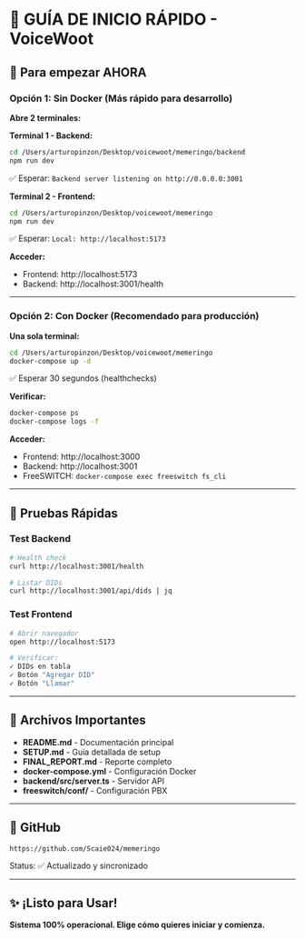 # 📌 GUÍA DE INICIO RÁPIDO - VoiceWoot

## 🎯 Para empezar AHORA

### Opción 1: Sin Docker (Más rápido para desarrollo)

**Abre 2 terminales:**

**Terminal 1 - Backend:**
```bash
cd /Users/arturopinzon/Desktop/voicewoot/memeringo/backend
npm run dev
```
✅ Esperar: `Backend server listening on http://0.0.0.0:3001`

**Terminal 2 - Frontend:**
```bash
cd /Users/arturopinzon/Desktop/voicewoot/memeringo
npm run dev
```
✅ Esperar: `Local: http://localhost:5173`

**Acceder:**
- Frontend: http://localhost:5173
- Backend: http://localhost:3001/health

---

### Opción 2: Con Docker (Recomendado para producción)

**Una sola terminal:**
```bash
cd /Users/arturopinzon/Desktop/voicewoot/memeringo
docker-compose up -d
```

✅ Esperar 30 segundos (healthchecks)

**Verificar:**
```bash
docker-compose ps
docker-compose logs -f
```

**Acceder:**
- Frontend: http://localhost:3000
- Backend: http://localhost:3001
- FreeSWITCH: `docker-compose exec freeswitch fs_cli`

---

## 🧪 Pruebas Rápidas

### Test Backend
```bash
# Health check
curl http://localhost:3001/health

# Listar DIDs
curl http://localhost:3001/api/dids | jq
```

### Test Frontend
```bash
# Abrir navegador
open http://localhost:5173

# Verificar:
✓ DIDs en tabla
✓ Botón "Agregar DID"
✓ Botón "Llamar"
```

---

## 📂 Archivos Importantes

- **README.md** - Documentación principal
- **SETUP.md** - Guía detallada de setup
- **FINAL_REPORT.md** - Reporte completo
- **docker-compose.yml** - Configuración Docker
- **backend/src/server.ts** - Servidor API
- **freeswitch/conf/** - Configuración PBX

---

## 🔗 GitHub

```
https://github.com/Scaie024/memeringo
```

Status: ✅ Actualizado y sincronizado

---

## ✨ ¡Listo para Usar!

**Sistema 100% operacional. Elige cómo quieres iniciar y comienza.**

